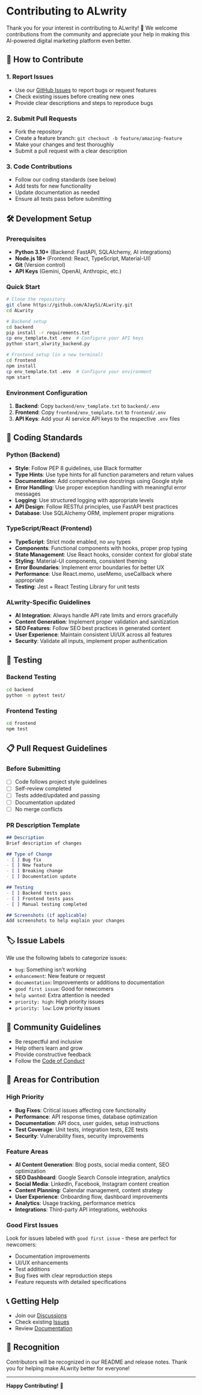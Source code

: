 # Contributing to ALwrity

Thank you for your interest in contributing to ALwrity! 🚀 We welcome contributions from the community and appreciate your help in making this AI-powered digital marketing platform even better.

## 🤝 How to Contribute

### 1. **Report Issues**
- Use our [GitHub Issues](https://github.com/AJaySi/ALwrity/issues) to report bugs or request features
- Check existing issues before creating new ones
- Provide clear descriptions and steps to reproduce bugs

### 2. **Submit Pull Requests**
- Fork the repository
- Create a feature branch: `git checkout -b feature/amazing-feature`
- Make your changes and test thoroughly
- Submit a pull request with a clear description

### 3. **Code Contributions**
- Follow our coding standards (see below)
- Add tests for new functionality
- Update documentation as needed
- Ensure all tests pass before submitting

## 🛠️ Development Setup

### Prerequisites
- **Python 3.10+** (Backend: FastAPI, SQLAlchemy, AI integrations)
- **Node.js 18+** (Frontend: React, TypeScript, Material-UI)
- **Git** (Version control)
- **API Keys** (Gemini, OpenAI, Anthropic, etc.)

### Quick Start
```bash
# Clone the repository
git clone https://github.com/AJaySi/ALwrity.git
cd ALwrity

# Backend setup
cd backend
pip install -r requirements.txt
cp env_template.txt .env  # Configure your API keys
python start_alwrity_backend.py

# Frontend setup (in a new terminal)
cd frontend
npm install
cp env_template.txt .env  # Configure your environment
npm start
```

### Environment Configuration
1. **Backend**: Copy `backend/env_template.txt` to `backend/.env`
2. **Frontend**: Copy `frontend/env_template.txt` to `frontend/.env`
3. **API Keys**: Add your AI service API keys to the respective `.env` files

## 📝 Coding Standards

### Python (Backend)
- **Style**: Follow PEP 8 guidelines, use Black formatter
- **Type Hints**: Use type hints for all function parameters and return values
- **Documentation**: Add comprehensive docstrings using Google style
- **Error Handling**: Use proper exception handling with meaningful error messages
- **Logging**: Use structured logging with appropriate levels
- **API Design**: Follow RESTful principles, use FastAPI best practices
- **Database**: Use SQLAlchemy ORM, implement proper migrations

### TypeScript/React (Frontend)
- **TypeScript**: Strict mode enabled, no `any` types
- **Components**: Functional components with hooks, proper prop typing
- **State Management**: Use React hooks, consider context for global state
- **Styling**: Material-UI components, consistent theming
- **Error Boundaries**: Implement error boundaries for better UX
- **Performance**: Use React.memo, useMemo, useCallback where appropriate
- **Testing**: Jest + React Testing Library for unit tests

### ALwrity-Specific Guidelines
- **AI Integration**: Always handle API rate limits and errors gracefully
- **Content Generation**: Implement proper validation and sanitization
- **SEO Features**: Follow SEO best practices in generated content
- **User Experience**: Maintain consistent UI/UX across all features
- **Security**: Validate all inputs, implement proper authentication

## 🧪 Testing

### Backend Testing
```bash
cd backend
python -m pytest test/
```

### Frontend Testing
```bash
cd frontend
npm test
```

## 📋 Pull Request Guidelines

### Before Submitting
- [ ] Code follows project style guidelines
- [ ] Self-review completed
- [ ] Tests added/updated and passing
- [ ] Documentation updated
- [ ] No merge conflicts

### PR Description Template
```markdown
## Description
Brief description of changes

## Type of Change
- [ ] Bug fix
- [ ] New feature
- [ ] Breaking change
- [ ] Documentation update

## Testing
- [ ] Backend tests pass
- [ ] Frontend tests pass
- [ ] Manual testing completed

## Screenshots (if applicable)
Add screenshots to help explain your changes
```

## 🏷️ Issue Labels

We use the following labels to categorize issues:
- `bug`: Something isn't working
- `enhancement`: New feature or request
- `documentation`: Improvements or additions to documentation
- `good first issue`: Good for newcomers
- `help wanted`: Extra attention is needed
- `priority: high`: High priority issues
- `priority: low`: Low priority issues

## 💬 Community Guidelines

- Be respectful and inclusive
- Help others learn and grow
- Provide constructive feedback
- Follow the [Code of Conduct](CODE_OF_CONDUCT.md)

## 🎯 Areas for Contribution

### High Priority
- **Bug Fixes**: Critical issues affecting core functionality
- **Performance**: API response times, database optimization
- **Documentation**: API docs, user guides, setup instructions
- **Test Coverage**: Unit tests, integration tests, E2E tests
- **Security**: Vulnerability fixes, security improvements

### Feature Areas
- **AI Content Generation**: Blog posts, social media content, SEO optimization
- **SEO Dashboard**: Google Search Console integration, analytics
- **Social Media**: LinkedIn, Facebook, Instagram content creation
- **Content Planning**: Calendar management, content strategy
- **User Experience**: Onboarding flow, dashboard improvements
- **Analytics**: Usage tracking, performance metrics
- **Integrations**: Third-party API integrations, webhooks

### Good First Issues
Look for issues labeled with `good first issue` - these are perfect for newcomers:
- Documentation improvements
- UI/UX enhancements
- Test additions
- Bug fixes with clear reproduction steps
- Feature requests with detailed specifications

## 📞 Getting Help

- Join our [Discussions](https://github.com/AJaySi/ALwrity/discussions)
- Check existing [Issues](https://github.com/AJaySi/ALwrity/issues)
- Review [Documentation](https://github.com/AJaySi/ALwrity/wiki)

## 🙏 Recognition

Contributors will be recognized in our README and release notes. Thank you for helping make ALwrity better for everyone!

---

**Happy Contributing!** 🎉
